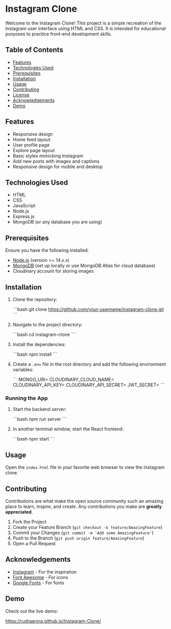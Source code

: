 

# Instagram Clone

Welcome to the Instagram Clone! This project is a simple recreation of the Instagram user interface using HTML and CSS. It is intended for educational purposes to practice front-end development skills.

## Table of Contents

- [Features](#features)
- [Technologies Used](#Technologies-Used)
- [Prerequisites](#Prerequisites)
- [Installation](#installation)
- [Usage](#usage)
- [Contributing](#contributing)
- [License](#license)
- [Acknowledgements](#acknowledgements)
- [Demo](#demo)


## Features

- Responsive design
- Home feed layout
- User profile page
- Explore page layout
- Basic styles mimicking Instagram
- Add new posts with images and captions
- Responsive design for mobile and desktop

## Technologies Used

- HTML
- CSS
- JavaScript
- Node.js
- Express.js
- MongoDB (or any database you are using)

## Prerequisites

Ensure you have the following installed:
- [Node.js](https://nodejs.org/) (version >= 14.x.x)
- [MongoDB](https://www.mongodb.com/) (set up locally or use MongoDB Atlas for cloud database)
- Cloudinary account for storing images

## Installation

1. Clone the repository:

   \`\`\`bash
   git clone https://github.com/your-username/instagram-clone.git
   \`\`\`

2. Navigate to the project directory:

   \`\`\`bash
   cd instagram-clone
   \`\`\`

3. Install the dependencies:

   \`\`\`bash
   npm install
   \`\`\`

4. Create a `.env` file in the root directory and add the following environment variables:

   \`\`\`
   MONGO_URI=<Your MongoDB URI>
   CLOUDINARY_CLOUD_NAME=<Your Cloudinary Cloud Name>
   CLOUDINARY_API_KEY=<Your Cloudinary API Key>
   CLOUDINARY_API_SECRET=<Your Cloudinary API Secret>
   JWT_SECRET=<Your JWT Secret Key>
   \`\`\`

### Running the App

1. Start the backend server:

   \`\`\`bash
   npm run server
   \`\`\`

2. In another terminal window, start the React frontend:

   \`\`\`bash
   npm start
   \`\`\`
   

## Usage

Open the `index.html` file in your favorite web browser to view the Instagram clone.

## Contributing

Contributions are what make the open source community such an amazing place to learn, inspire, and create. Any contributions you make are **greatly appreciated**.

1. Fork the Project
2. Create your Feature Branch (`git checkout -b feature/AmazingFeature`)
3. Commit your Changes (`git commit -m 'Add some AmazingFeature'`)
4. Push to the Branch (`git push origin feature/AmazingFeature`)
5. Open a Pull Request

## Acknowledgements

- [Instagram](https://www.instagram.com) - For the inspiration
- [Font Awesome](https://fontawesome.com) - For icons
- [Google Fonts](https://fonts.google.com) - For fonts

## Demo

Check out the live demo:

https://rudraarora.github.io/Instagram-Clone/
